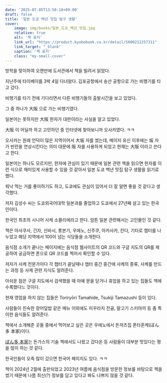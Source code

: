```yaml
---
date: '2025-07-05T13:58:18+09:00'
draft: false
title: '일본 도쿄 백년 맛집 탐구 생활'
cover: 
    image: img/books/일본_도쿄_백년_맛집.jpg
    relative: true
    alt: '책 표지'
    link_url: "https://product.kyobobook.co.kr/detail/S000212257311"
    link_target: "_blank"
    caption: '책 표지'
    class: "my-small-cover"
---
```



방학을 맞이하여 오랜만에 도서관에서 책을 빌려서 읽었다.

지난주에 타이베이를 3박 4일 다녀왔다. 김포공항에서 송산 공항으로 가는 비행기를 타고 갔다. 

비행기를 타기 전에 기다리면서 다른 비행기들의 출발시간을 보고 있었다. 

그 중 하나가 大阪 으로 가는 비행기였다. 

일본어는 못하지만 大阪 한자가 대판이라는 사실을 알고 있었다.

大阪 이 어딜까 하고 고민하던 중 인터넷에 찾아보니까 오사카였다. ㅋㅋ 

오사카는 원래 언덕이 많은 지역이어서 大坂 자를 썼는데, 메이지 유신 이후에는 坂 자가 반란을 연상시킨다는 의미 대문에 阪 자를 사용하게 되었고 현재는 大阪 이라고 쓴다고 한다.

일본어는 하나도 모르지만, 한자에 관심이 있기 때문에 일본 관련 책을 읽으면 한자를 이런 식으로 재미있게 사용할 수 있을 것 같아서 일본 도쿄 백년 맛집 탐구 생활을 읽기로 했다. 

워낙 먹는 거를 좋아하기도 하고, 도쿄에도 관심이 있어서 더 잘 알면 좋을 것 같다고 생각했다.

저자 김성수 씨는 도쿄외국어대학 일본과를 졸업하고 도쿄에서 27년째 살고 있는 한국인이다. 

한국인 최초의 시니어 사케 소믈리에라고 한다. 암튼 일본 관련해서는 고인물인 것 같다. 

책은 아사쿠사, 긴자, 신바시, 롯본기, 우에노, 신주쿠, 아카사카, 칸다, 기타로 챕터를 나누었고 해당 지역에서 100이 넘는 식당들을 소개한다. 

음식점 소개가 끝나는 페이지에는 음식점 웹사이트의 QR 코드와 구글 지도의 QR를 제공하여 궁금하면 폰으로 QR 코드를 찍어서 확인할 수 있다.

저자가 사케 전문가이다 각 챕터가 끝날때나 챕터 중간 중간에 사케의 종류, 사케를 만드는 과정 등 사케 관련 지식도 알려준다.

아쉬운 점은 구글 지도에서 검색했을 때 아예 문을 닫거나 휴업을 하고 있는 집들도 책에 수록했다느 것이다. 

현재 영업을 하지 않는 집들은 Toriryōri Tamahide, Tsukiji Tamazushi 등이 있다.

사람들이 친숙한 장어덮밥 같은 메뉴 이외에도 미꾸라지 전골, 말고기 스키야끼 등 좀 특이한 음식들도 알려준다. 

책에서 소개해준 곳들 중에서 먹어보고 싶은 곳은 우에노에서 돈까츠집 폰타혼케(ぽん多 本家)이다. 

[ぽん多 本家](https://gurunavi.com/ko/g608200/mp/rst/)는 돈가스의 기술 책에서도 나왔고 갔다온 등 사람들이 대부분 맛있다는 평을 많이 하는 것 같다. 

한국인들이 오죽 많이 갔으면 한국어 페이지도 있다. ㅋㅋ 

책이 2024년 2월에 출판되었고 2023년 여름에 음식점을 방문한 정보를 바탕으로 책을 썼기 때문에 나름 최신(?) 정보를 담고 있다고 봐도 나쁘지 않을 것 같다. 